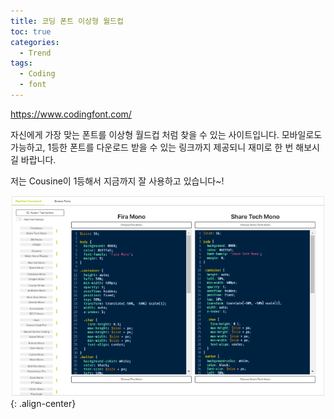 ```yaml
---
title: 코딩 폰트 이상형 월드컵
toc: true
categories:
  - Trend
tags:
  - Coding
  - font
---
```


<https://www.codingfont.com/>

자신에게 가장 맞는 폰트를 이상형 월드컵 처럼 찾을 수 있는 사이트입니다. 모바일로도 가능하고, 1등한 폰트를 다운로드 받을 수 있는 링크까지 제공되니 재미로 한 번 해보시길 바랍니다.

저는 Cousine이 1등해서 지금까지 잘 사용하고 있습니다~!

![font versus](/assets/images/posts/2022-5-30-coding-font-ideal-type-worldcup/img-1.png){: .align-center}
